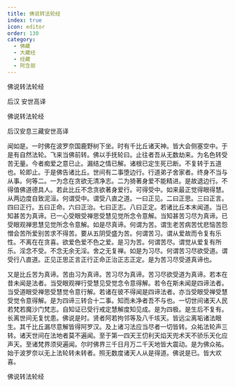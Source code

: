 ```yaml
---
title: 佛说转法轮经
index: true
icon: editor
order: 130
category:
  - 佛藏
  - 大藏经
  - 经藏
  - 阿含部
---
```


  佛说转法轮经  

后汉 安世高译  

佛说转法轮经  

后汉安息三藏安世高译  

闻如是。一时佛在波罗奈国鹿野树下坐。时有千比丘诸天神。皆大会侧塞空中。于是有自然法轮。飞来当佛前转。佛以手抚轮曰。止往者吾从无数劫来。为名色转受苦无量。今者痴爱之意已止。漏结之情已解。诸根已定生死已断。不复转于五道也。轮即止。于是佛告诸比丘。世间有二事堕边行。行道弟子舍家者。终身不当与从事。何等二。一为念在贪欲无清净志。二为猗著身爱不能精进。是故退边行。不得值佛道德具人。若此比丘不念贪欲著身爱行。可得受中。如来最正觉得眼得慧。从两边度自致泥洹。何谓受中。谓受八直之道。一曰正见。二曰正思。三曰正言。四曰正行。五曰正命。六曰正治。七曰正志。八曰正定。若诸比丘本末闻道。当已知甚苦为真谛。已一心受眼受禅思受慧见觉所念令意解。当知甚苦习尽为真谛。已受眼观禅思慧见觉所念令意解。如是尽真谛。何谓为苦。谓生老苦病苦忧悲恼苦怨憎会苦所爱别苦求不得苦。要从五阴受盛为苦。何谓苦习。谓从爱故而令复有乐性。不离在在贪喜。欲爱色爱不色之爱。是习为苦。何谓苦尽。谓觉从爱复有所乐。淫念不受。不念无余无淫。舍之无复禅。如是为习尽。何谓苦习尽欲受道。谓受行八直道。正见正思正言正行正命正治正志正定。是为苦习尽受道真谛也。  

又是比丘苦为真谛。苦由习为真谛。苦习尽为真谛。苦习尽欲受道为真谛。若本在昔未闻是法者。当受眼观禅行受慧见受觉念令意得解。若令在斯未闻是四谛法者。当受道眼受禅思受慧觉令意行解。若诸在彼不得闻是四谛法者。亦当受眼受禅受慧受觉令意得解。是为四谛三转合十二事。知而未净者吾不与也。一切世间诸天人民若梵若魔沙门梵志。自知证已受行戒定慧解度知见成。是为四极。是生后不复有。长离世间无复忧患。佛说是时。贤者阿若拘邻等及八千垓天。皆远尘离垢诸法眼生。其千比丘漏尽意解皆得阿罗汉。及上诸习法应当尽者一切皆转。众祐法轮声三转。诸天世间在法地者莫不遍闻。至于第一四天王忉利天焰天兜术天不骄乐天化应声天。至诸梵界须臾遍闻。尔时佛界三千日月万二千天地皆大震动。是为佛众祐。始于波罗奈以无上法轮转未转者。照无数度诸天人从是得道。佛说是已。皆大欢喜。  

佛说转法轮经  
